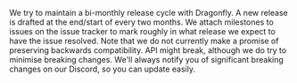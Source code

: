 We try to maintain a bi-monthly release cycle with Dragonfly. A new release is drafted at the end/start of every two months. We attach milestones to issues on the issue tracker to mark roughly in what release we expect to have the issue resolved. Note that we do not currently make a promise of preserving backwards compatibility. API might break, although we do try to minimise breaking changes. We'll always notify you of significant breaking changes on our Discord, so you can update easily.